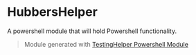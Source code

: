 # HubbersHelper

A powershell module that will hold Powershell functionality.

> Module generated with [TestingHelper Powershell Module](https://www.powershellgallery.com/packages/TestingHelper/)
